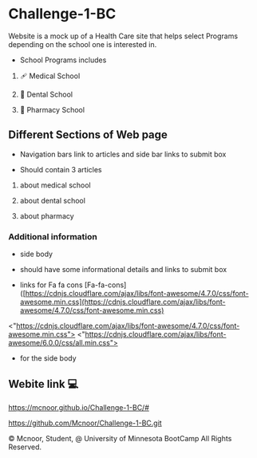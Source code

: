 # Challenge-1-BC

Website is a mock up of a Health Care site that helps select Programs depending on the school one is interested in.

* School Programs includes

1. 🩹 Medical School

2. 🦷 Dental School

3. 💊 Pharmacy School


## Different Sections of Web page

* Navigation bars link to articles and side bar links to submit box

* Should contain 3 articles

1. about medical school

2. about dental school

3. about pharmacy

###  Additional information 


* side body 

- should have some informational details and links to submit box

* links for Fa fa cons
   [Fa-fa-cons]([https://cdnjs.cloudflare.com/ajax/libs/font-awesome/4.7.0/css/font-awesome.min.css](https://cdnjs.cloudflare.com/ajax/libs/font-awesome/4.7.0/css/font-awesome.min.css)

<"https://cdnjs.cloudflare.com/ajax/libs/font-awesome/4.7.0/css/font-awesome.min.css">
<"https://cdnjs.cloudflare.com/ajax/libs/font-awesome/6.0.0/css/all.min.css">

- for the side body

## Webite link 💻

https://mcnoor.github.io/Challenge-1-BC/#

https://github.com/Mcnoor/Challenge-1-BC.git

© Mcnoor, Student, @ University of Minnesota BootCamp All Rights Reserved.

